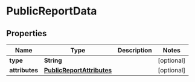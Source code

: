 

# PublicReportData


## Properties

| Name | Type | Description | Notes |
|------------ | ------------- | ------------- | -------------|
|**type** | **String** |  |  [optional] |
|**attributes** | [**PublicReportAttributes**](PublicReportAttributes.md) |  |  [optional] |



